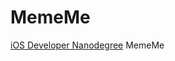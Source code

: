 # MemeMe
[iOS Developer Nanodegree](https://www.udacity.com/course/ios-developer-nanodegree--nd003) MemeMe
